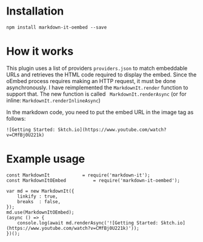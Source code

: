 # Installation
`npm install markdown-it-oembed --save`

# How it works
This plugin uses a list of providers `providers.json` to match embeddable URLs and retrieves the HTML code required to display the embed.
Since the oEmbed process requires making an HTTP request, it must be done asynchronously. I have reimplemented the `MarkdownIt.render` function to support that. The new function is called ` MarkdownIt.renderAsync` (or for inline:
`MarkdownIt.renderInlineAsync`)

In the markdown code, you need to put the embed URL in the image tag as follows:

`![Getting Started: Sktch.io](https://www.youtube.com/watch?v=CMfBj0U221k)`

# Example usage
```
const MarkdownIt 			= require('markdown-it');
const MarkdownItOEmbed 			= require('markdown-it-oembed');

var md = new MarkdownIt({
	linkify	: true,
	breaks	: false,
});
md.use(MarkdownItOEmbed);
(async () => {
	console.log(await md.renderAsync('![Getting Started: Sktch.io](https://www.youtube.com/watch?v=CMfBj0U221k)'));
})();
```
